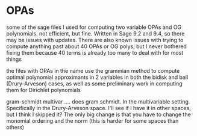 # OPAs
some of the sage files I used for computing two variable OPAs and OG polynomials. not efficient, but fine. Written in Sage 9.2 and 9.4, so there may be issues with updates. There are also known issues with trying to compute anything past about 40 OPAs or OG polys, but I never bothered fixing them because 40 terms is already too many to deal with for most things

the files with OPAs in the name use the grammian method to compute optimal polynomial approximants in 2 variables in both the bidisk and ball (Drury-Arveson) cases, as well as some preliminary work in computing them for Dirichlet polynomials

gram-schmidt multivar .... does gram schmidt. In the multivariable setting. Specifically in the Drury-Arveson space. I'll see if I have it in other spaces, but I think I skipped it? The only big change is that you have to change the monomial ordering and the norm (this is harder for some spaces than others)
